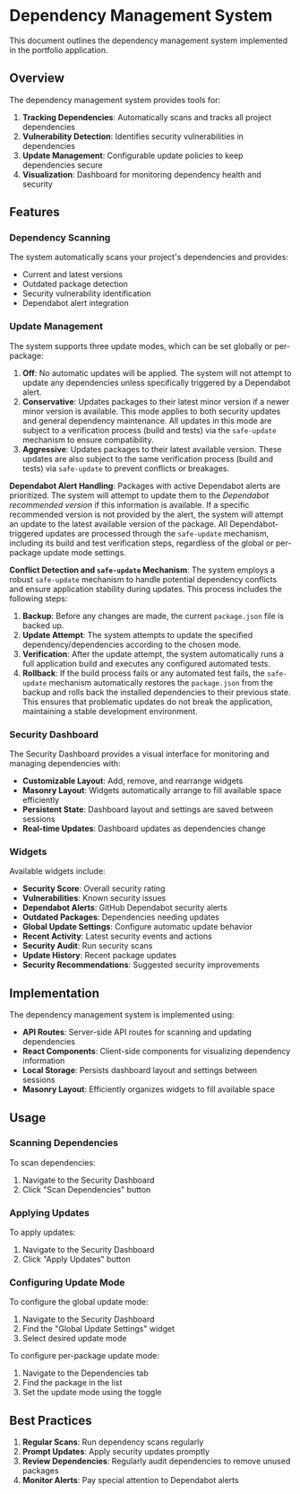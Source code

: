 # Dependency Management System

This document outlines the dependency management system implemented in the portfolio application.

## Overview

The dependency management system provides tools for:

1. **Tracking Dependencies**: Automatically scans and tracks all project dependencies
2. **Vulnerability Detection**: Identifies security vulnerabilities in dependencies
3. **Update Management**: Configurable update policies to keep dependencies secure
4. **Visualization**: Dashboard for monitoring dependency health and security

## Features

### Dependency Scanning

The system automatically scans your project's dependencies and provides:

- Current and latest versions
- Outdated package detection
- Security vulnerability identification
- Dependabot alert integration

### Update Management

The system supports three update modes, which can be set globally or per-package:

1.  **Off**: No automatic updates will be applied. The system will not attempt to update any dependencies unless specifically triggered by a Dependabot alert.
2.  **Conservative**: Updates packages to their latest minor version if a newer minor version is available. This mode applies to both security updates and general dependency maintenance. All updates in this mode are subject to a verification process (build and tests) via the `safe-update` mechanism to ensure compatibility.
3.  **Aggressive**: Updates packages to their latest available version. These updates are also subject to the same verification process (build and tests) via `safe-update` to prevent conflicts or breakages.

**Dependabot Alert Handling**: Packages with active Dependabot alerts are prioritized. The system will attempt to update them to the *Dependabot recommended version* if this information is available. If a specific recommended version is not provided by the alert, the system will attempt an update to the latest available version of the package. All Dependabot-triggered updates are processed through the `safe-update` mechanism, including its build and test verification steps, regardless of the global or per-package update mode settings.

**Conflict Detection and `safe-update` Mechanism**:
The system employs a robust `safe-update` mechanism to handle potential dependency conflicts and ensure application stability during updates. This process includes the following steps:
1.  **Backup**: Before any changes are made, the current `package.json` file is backed up.
2.  **Update Attempt**: The system attempts to update the specified dependency/dependencies according to the chosen mode.
3.  **Verification**: After the update attempt, the system automatically runs a full application build and executes any configured automated tests.
4.  **Rollback**: If the build process fails or any automated test fails, the `safe-update` mechanism automatically restores the `package.json` from the backup and rolls back the installed dependencies to their previous state.
This ensures that problematic updates do not break the application, maintaining a stable development environment.

### Security Dashboard

The Security Dashboard provides a visual interface for monitoring and managing dependencies with:

- **Customizable Layout**: Add, remove, and rearrange widgets
- **Masonry Layout**: Widgets automatically arrange to fill available space efficiently
- **Persistent State**: Dashboard layout and settings are saved between sessions
- **Real-time Updates**: Dashboard updates as dependencies change

### Widgets

Available widgets include:

- **Security Score**: Overall security rating
- **Vulnerabilities**: Known security issues
- **Dependabot Alerts**: GitHub Dependabot security alerts
- **Outdated Packages**: Dependencies needing updates
- **Global Update Settings**: Configure automatic update behavior
- **Recent Activity**: Latest security events and actions
- **Security Audit**: Run security scans
- **Update History**: Recent package updates
- **Security Recommendations**: Suggested security improvements

## Implementation

The dependency management system is implemented using:

- **API Routes**: Server-side API routes for scanning and updating dependencies
- **React Components**: Client-side components for visualizing dependency information
- **Local Storage**: Persists dashboard layout and settings between sessions
- **Masonry Layout**: Efficiently organizes widgets to fill available space

## Usage

### Scanning Dependencies

To scan dependencies:

1. Navigate to the Security Dashboard
2. Click "Scan Dependencies" button

### Applying Updates

To apply updates:

1. Navigate to the Security Dashboard
2. Click "Apply Updates" button

### Configuring Update Mode

To configure the global update mode:

1. Navigate to the Security Dashboard
2. Find the "Global Update Settings" widget
3. Select desired update mode

To configure per-package update mode:

1. Navigate to the Dependencies tab
2. Find the package in the list
3. Set the update mode using the toggle

## Best Practices

1. **Regular Scans**: Run dependency scans regularly
2. **Prompt Updates**: Apply security updates promptly
3. **Review Dependencies**: Regularly audit dependencies to remove unused packages
4. **Monitor Alerts**: Pay special attention to Dependabot alerts
